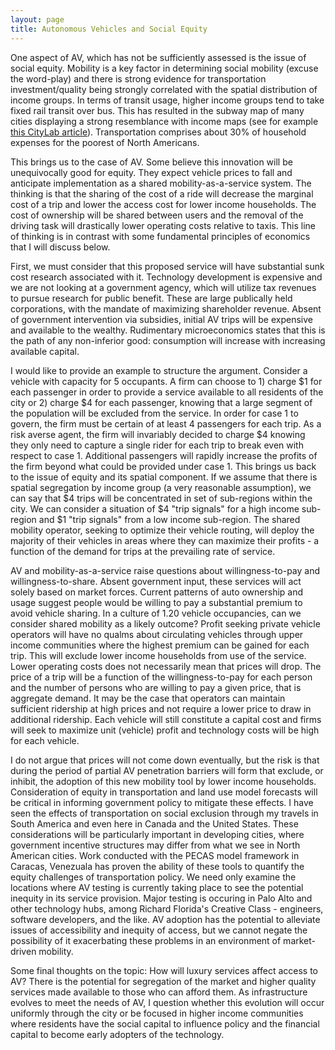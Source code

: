 ```yaml
---
layout: page
title: Autonomous Vehicles and Social Equity
---
```


One aspect of AV, which has not be sufficiently assessed is the issue of social equity. Mobility is a key factor in determining social mobility (excuse the word-play)
and there is strong evidence for transportation investment/quality being strongly correlated with the spatial distribution of income groups. In terms of transit usage,
higher income groups tend to take fixed rail transit over bus. This has resulted in the subway map of many cities displaying a strong resemblance with income maps
(see for example [this CityLab article](https://www.citylab.com/equity/2015/01/what-your-nearest-transit-station-says-about-your-income/384880/)). Transportation
comprises about 30% of household expenses for the poorest of North Americans.

This brings us to the case of AV. Some believe this innovation will be unequivocally good for equity. They expect vehicle prices to fall and anticipate implementation
as a shared mobility-as-a-service system. The thinking is that the sharing of the cost of a ride will decrease the marginal cost of a trip and lower the access
cost for lower income households. The cost of ownership will be shared between users and the removal of the driving task will drastically lower operating costs
relative to taxis. This line of thinking is in contrast with some fundamental principles of economics that I will discuss below.

First, we must consider that this proposed service will have substantial sunk cost research associated with it. Technology development is expensive and we are not
looking at a government agency, which will utilize tax revenues to pursue research for public benefit. These are large publically held corporations, with the
mandate of maximizing shareholder revenue. Absent of government intervention via subsidies, initial AV trips will be expensive and available to the wealthy. 
Rudimentary microeconomics states that this is the path of any non-inferior good: consumption will increase with increasing available capital.

I would like to provide an example to structure the argument. Consider a vehicle with capacity for 5 occupants. A firm can choose to 1) charge $1 for each
passenger in order to provide a service available to all residents of the city or 2) charge $4 for each passenger, knowing that a large segment of the population
will be excluded from the service. In order for case 1 to govern, the firm must be certain of at least 4 passengers for each trip. As a risk averse agent, the firm
will invariably decided to charge $4 knowing they only need to capture a single rider for each trip to break even with respect to case 1. Additional passengers
will rapidly increase the profits of the firm beyond what could be provided under case 1. This brings us back to the issue of equity and its spatial component.
If we assume that there is spatial segregation by income group (a very reasonable assumption), we can say that $4 trips will be concentrated in set of sub-regions
within the city. We can consider a situation of $4 "trip signals" for a high income sub-region and $1 "trip signals" from a low income sub-region. The shared mobility
operator, seeking to optimize their vehicle routing, will deploy the majority of their vehicles in areas where they can maximize their profits - a function of the
demand for trips at the prevailing rate of service.

AV and mobility-as-a-service raise questions about willingness-to-pay and willingness-to-share. Absent government input, these services will act solely based on market
forces. Current patterns of auto ownership and usage suggest people would be willing to pay a substantial premium to avoid vehicle sharing. In a culture of 1.20
vehicle occupancies, can we consider shared mobility as a likely outcome? Profit seeking private vehicle operators will have no qualms about circulating vehicles
through upper income communities where the highest premium can be gained for each trip. This will exclude lower income households from use of the service. Lower
operating costs does not necessarily mean that prices will drop. The price of a trip will be a function of the willingness-to-pay for each person and the number of
persons who are willing to pay a given price, that is aggregate demand. It may be the case that operators can maintain sufficient ridership at high
prices and not require a lower price to draw in additional ridership. Each vehicle will still constitute a capital cost and firms will seek to maximize unit (vehicle)
profit and technology costs will be high for each vehicle.

I do not argue that prices will not come down eventually, but the risk is that during the period of partial AV penetration barriers will form that exclude, or inhibit,
the adoption of this new mobility tool by lower income households. Consideration of equity in transportation and land use model forecasts will be critical in 
informing government policy to mitigate these effects. I have seen the effects of transportation on social exclusion through my travels in South America and even here in Canada and the United States. 
These considerations will be particularly important in developing cities, where government incentive structures may differ from what we see in North American cities. Work conducted with the PECAS model
framework in Caracas, Venezuala has proven the ability of these tools to quantify the equity challenges of transportation policy. We need only examine the locations where
AV testing is currently taking place to see the potential inequity in its service provision. Major testing is occuring in Palo Alto and other technology hubs, among
Richard Florida's Creative Class - engineers, software developers, and the like. AV adoption has the potential to alleviate issues of accessibility and inequity of access,
but we cannot negate the possibility of it exacerbating these problems in an environment of market-driven mobility.

Some final thoughts on the topic: How will luxury services affect access to AV? There is the potential for segregation of the market and higher quality services made
available to those who can afford them. As infrastructure evolves to meet the needs of AV, I question whether this evolution will occur uniformly through the city
or be focused in higher income communities where residents have the social capital to influence policy and the financial capital to become early adopters of the
technology.